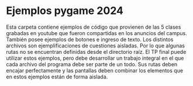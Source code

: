 # Ejemplos pygame 2024

Esta carpeta contiene ejemplos de código que provienen de las 5 clases grabadas en youtube que fueron compartidas en los anuncios del campus. 
También posee ejemplos de botones e ingreso de texto. 
Los distintos archivos son ejemplificaciones de cuestiones aisladas. Por lo que algunas rutas no se encuentran definidas desde el directorio raíz.
El TP final puede utilizar estos ejemplos, pero debe desarrollar un trabajo integral en el que cada archivo del programa debe ser parte de un todo.
Sus rutas deben encajar perfectamente y las pantallas deben combinar los elementos que en estos ejemplos están de forma aislada.
